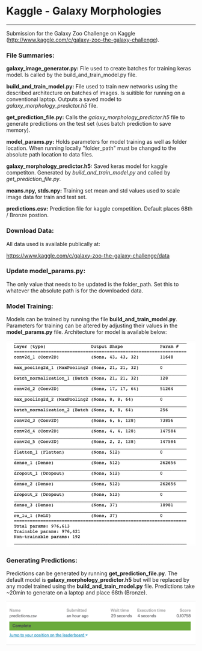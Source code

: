 # Kaggle - Galaxy Morphologies
---
Submission for the Galaxy Zoo Challenge on Kaggle (http://www.kaggle.com/c/galaxy-zoo-the-galaxy-challenge).

### File Summaries:

**galaxy_image_generator.py:** File used to create batches for training keras model. Is called by the build_and_train_model.py file.

**build_and_train_model.py:** File used to train new networks using the described architecture on batches of images. Is suitible for running on a conventional laptop. Outputs a saved model to *galaxy_morphology_predictor.h5* file.

**get_prediction_file.py:** Calls the *galaxy_morphology_predictor.h5* file to generate predictions on the test set (uses batch prediction to save memory).

**model_params.py:** Holds parameters for model training as well as folder location. When running locally "folder_path" must be changed to the absolute path location to data files.

**galaxy_morphology_predictor.h5:** Saved keras model for kaggle competiton. Generated by *build_and_train_model.py* and called by *get_prediction_file.py*.

**means.npy, stds.npy:** Training set mean and std values used to scale image data for train and test set.

**predictions.csv:** Prediction file for kaggle competition. Default places 68th / Bronze postion.

### Download Data:

All data used is available publically at:

https://www.kaggle.com/c/galaxy-zoo-the-galaxy-challenge/data

### Update model_params.py:

The only value that needs to be updated is the folder_path. Set this to whatever the absolute path is for the downloaded data.

### Model Training:

Models can be trained by running the file **build_and_train_model.py**. Parameters for training can be altered by adjusting their values in the **model_params.py** file. Architecture for model is available below:

![](images/final_model_summary.png)


### Generating Predictions:

Predictions can be generated by running **get_prediction_file.py**. The default model is **galaxy_morphology_predictor.h5** but will be replaced by any model trained using the **build_and_train_model.py** file. Predictions take ~20min to generate on a laptop and place 68th (Bronze).

![](images/kaggle_score.png)

